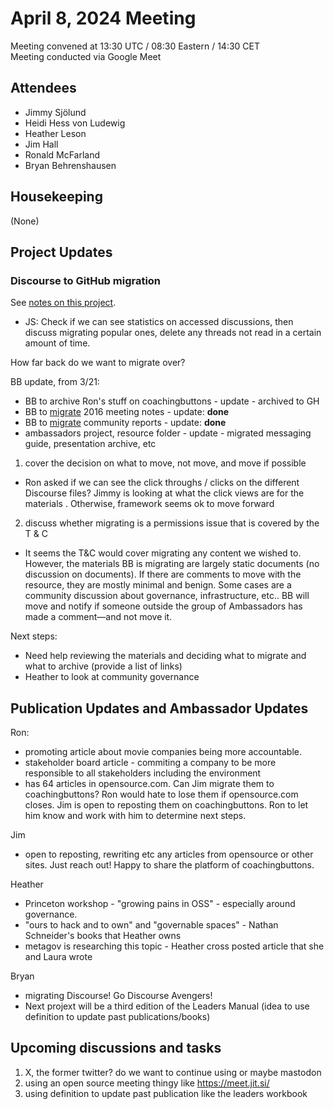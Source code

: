 # April 8, 2024 Meeting
Meeting convened at 13:30 UTC / 08:30 Eastern / 14:30 CET  
Meeting conducted via Google Meet  


## Attendees

- Jimmy Sjölund
- Heidi Hess von Ludewig
- Heather Leson
- Jim Hall
- Ronald McFarland
- Bryan Behrenshausen

## Housekeeping
(None)

## Project Updates
### Discourse to GitHub migration

See [notes on this project](https://notes.theopenorganization.org/D3S_FmtpROmE5ZJ9YWuccA?view).

- JS: Check if we can see statistics on accessed discussions, then discuss migrating popular ones, delete any threads not read in a certain amount of time.

How far back do we want to migrate over?

BB update, from 3/21:

- BB to archive Ron's stuff on coachingbuttons - update - archived to GH
- BB to [migrate](https://github.com/open-organization/governance/tree/master) 2016 meeting notes - update: **done**
- BB to [migrate](https://github.com/open-organization/governance/tree/master) community reports - update: **done**
- ambassadors project, resource folder - update - migrated messaging guide, presentation archive, etc 

1. cover the decision on what to move, not move, and move if possible

  - Ron asked if we can see the click throughs / clicks on the different Discourse files? Jimmy is looking at what the click views are for the materials . Otherwise, framework seems ok to move forward

2. discuss whether migrating is a permissions issue that is covered by the T & C

  - It seems the T&C would cover migrating any content we wished to. However, the materials BB is migrating are largely static documents (no discussion on documents). If there are comments to move with the resource, they are mostly minimal and benign. Some cases are a community discussion about governance, infrastructure, etc.. BB will move and notify if someone outside the group of Ambassadors has made a comment—and not move it. 

Next steps:

- Need help reviewing the materials and deciding what to migrate and what to archive (provide a list of links)
- Heather to look at community governance 

## Publication Updates and Ambassador Updates 

Ron:
- promoting article about movie companies being more accountable.
- stakeholder board article - commiting a company to be more responsible to all stakeholders including the environment
- has 64 articles in opensource.com. Can Jim migrate them to coachingbuttons? Ron would hate to lose them if opensource.com closes. Jim is open to reposting them on coachingbuttons. Ron to let him know and work with him to determine next steps. 
 
Jim
- open to reposting, rewriting etc any articles from opensource or other sites. Just reach out! Happy to share the platform of coachingbuttons. 

Heather 
- Princeton workshop - "growing pains in OSS" - especially around governance.
- "ours to hack and to own" and "governable spaces" - Nathan Schneider's books that Heather owns 
- metagov is researching this topic - Heather cross posted article that she and Laura wrote

Bryan 
- migrating Discourse! Go Discourse Avengers!
- Next projext will be a third edition of the Leaders Manual (idea to use definition to update past publications/books)

## Upcoming discussions and tasks
 1. X, the former twitter? do we want to continue using or maybe mastodon
 2. using an open source meeting thingy like https://meet.jit.si/
 3. using definition to update past publication like the leaders workbook 
 
